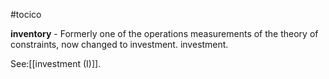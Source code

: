 #tocico

<b>inventory</b> -  Formerly one of the operations measurements of the theory of constraints, now changed to investment. investment. 



See:[[investment (I)]].
